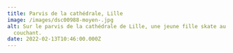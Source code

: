 ```yaml
---
title: Parvis de la cathédrale, Lille
image: /images/dsc00988-moyen-.jpg
alt: Sur le parvis de la cathédrale de Lille, une jeune fille skate au soleil
  couchant.
date: 2022-02-13T10:46:00.000Z
---
```

